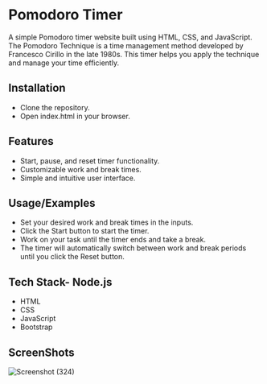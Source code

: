 
# Pomodoro Timer

A simple Pomodoro timer website built using HTML, CSS, and JavaScript. The Pomodoro Technique is a time management method developed by Francesco Cirillo in the late 1980s. This timer helps you apply the technique and manage your time efficiently.








## Installation

- Clone the repository.
- Open index.html in your browser.

    
## Features

- Start, pause, and reset timer functionality.
- Customizable work and break times.
- Simple and intuitive user interface.
## Usage/Examples

- Set your desired work and break times in the inputs.
- Click the Start button to start the timer.
- Work on your task until the timer ends and take a break.
- The timer will automatically switch between work and break  periods until you click the Reset button.



## Tech Stack- Node.js
- HTML
- CSS
- JavaScript
- Bootstrap

## ScreenShots

![Screenshot (324)](https://user-images.githubusercontent.com/92597547/209477239-1a591eca-2a93-4b0e-9977-b635c7b2b0c5.png)
